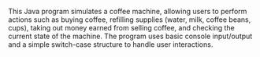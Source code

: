 This Java program simulates a coffee machine, allowing users to perform actions such as buying coffee, refilling 
supplies (water, milk, coffee beans, cups), taking out money earned from selling coffee, and checking the current state of the machine.
The program uses basic console input/output and a simple switch-case structure to handle user interactions.
